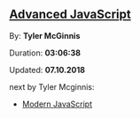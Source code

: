 ## [Advanced JavaScript](https://coursehunter.net/course/advanced-javascript)
  
By: **Tyler McGinnis**

Duration: **03:06:38**

Updated: **07.10.2018**

next by Tyler Mcginnis:

- [Modern JavaScript](https://coursehunter.net/course/sovremennyy-javascript-tyler-mcginnis)
